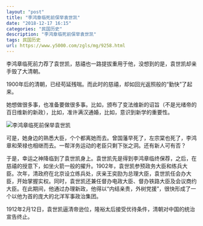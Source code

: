 ```yaml
---
layout: "post"
title: "李鸿章临死前保举袁世凯"
date: "2018-12-17 16:15"
categories: "民国历史"
description: "李鸿章临死前保举袁世凯"
tags: 民国历史
url: https://www.y5000.com/zgls/mg/9258.html
---
```






李鸿章临死前力荐了袁世凯，慈禧也一路提拔重用于他，没想到的是，袁世凯却亲手毁了大清朝。

1900年后的清朝，已经苟延残喘。而此时的慈禧，却如回光返照般的“勤快”了起来。

她想做很多事，也准备要做很多事。比如，颁布了变法维新的诏旨（不是光绪帝的百日维新的新政），比如，准许满汉通婚，比如，意识到新学的重要性。

![李鸿章临死前保举袁世凯](/uploads/allimg/170105/6-1F10510521R02.JPG)

可是，她身边的熟悉大臣，个个都离她而去。曾国藩早死了，左宗棠也死了，李鸿章和荣禄也相继而去。一帮洋务运动的老臣只剩下张之洞。还有新人可有否？

于是，幸运之神降临到了袁世凯身上。袁世凯先是得到李鸿章临终保荐，之后，在慈禧的授意下，如坐火箭一般的擢升。1902年，袁世凯参预政务大臣和练兵大臣。次年，清政府在北京设立练兵处，庆亲王奕劻为总理大臣，袁世凯任会办大臣，开始掌握实权。同时，袁世凯还兼任督办电政大臣、督办铁路大臣及会议商约大臣。在此期间，他通过办理新政，他得以“内结亲贵，外树党援”，很快形成了一个以他为首的庞大的北洋军事政治集团。

1912年2月12日，袁世凯逼清帝逊位，隆裕太后接受优待条件，清朝对中国的统治宣告终止。
